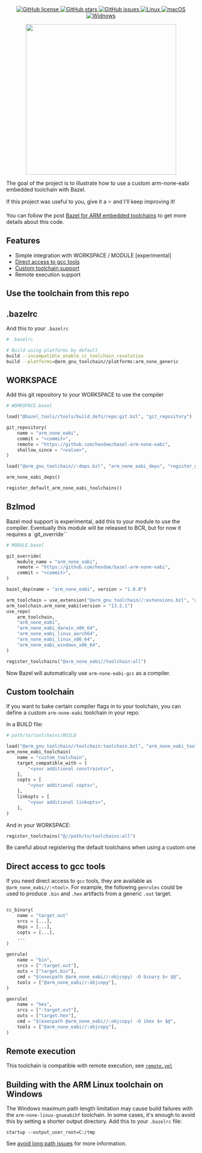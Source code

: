 <p align="center">

<a href="https://github.com/d-asnaghi/bazel-arm-none-eabi/blob/master/LICENSE">
    <img alt="GitHub license" src="https://img.shields.io/github/license/d-asnaghi/bazel-arm-none-eabi?color=success">
</a>

<a href="https://github.com/d-asnaghi/bazel-arm-none-eabi/stargazers">
    <img alt="GitHub stars" src="https://img.shields.io/github/stars/d-asnaghi/bazel-arm-none-eabi?color=success">
</a>

<a href="https://github.com/d-asnaghi/bazel-arm-none-eabi/issues">
    <img alt="GitHub issues" src="https://img.shields.io/github/issues/d-asnaghi/bazel-arm-none-eabi">
</a>

<a href="https://github.com/d-asnaghi/bazel-arm-none-eabi/actions">
    <img alt="Linux" src="https://github.com/d-asnaghi/bazel-arm-none-eabi/workflows/Linux/badge.svg">
</a>

<a href="https://github.com/d-asnaghi/bazel-arm-none-eabi/actions">
    <img alt="macOS" src="https://github.com/d-asnaghi/bazel-arm-none-eabi/workflows/macOS/badge.svg">
</a>

<a href="https://github.com/d-asnaghi/bazel-arm-none-eabi/actions">
    <img alt="Widnows" src="https://github.com/d-asnaghi/bazel-arm-none-eabi/workflows/Windows/badge.svg">
</a>

</p>

<p align="center">

<img src="https://asnaghi.me/images/bazel-arm.png" width="400px"/>

</p>


The goal of the project is to illustrate how to use a custom arm-none-eabi embedded toolchain with Bazel.

If this project was useful to you, give it a ⭐️ and I'll keep improving it!

You can follow the post [Bazel for ARM embedded toolchains](https://asnaghi.me/post/embedded-bazel/) to get more details about this code.

## Features

- Simple integration with WORKSPACE / MODULE [experimental]
- [Direct access to gcc tools](#direct-access-to-gcc-tools)
- [Custom toolchain support](#custom-toolchain)
- Remote execution support

## Use the toolchain from this repo

## .bazelrc

And this to your `.bazelrc`

```bash
# .bazelrc

# Build using platforms by default
build --incompatible_enable_cc_toolchain_resolution
build --platforms=@arm_gnu_toolchain//platforms:arm_none_generic
```

## WORKSPACE

Add this git repository to your WORKSPACE to use the compiler

```python
# WORKSPACE.bazel

load("@bazel_tools//tools/build_defs/repo:git.bzl", "git_repository")

git_repository(
    name = "arm_none_eabi",
    commit = "<commit>",
    remote = "https://github.com/hexdae/bazel-arm-none-eabi",
    shallow_since = "<value>",
)

load("@arm_gnu_toolchain//:deps.bzl", "arm_none_eabi_deps", "register_default_arm_none_eabi_toolchains")

arm_none_eabi_deps()

register_default_arm_none_eabi_toolchains()
```

## Bzlmod

Bazel mod support is experimental, add this to your module to use the compiler.
Eventually this module will be released to BCR, but for now it requires a `git_override``

```python
# MODULE.bazel

git_override(
    module_name = "arm_none_eabi",
    remote = "https://github.com/hexdae/bazel-arm-none-eabi",
    commit = "<commit>",
)

bazel_dep(name = "arm_none_eabi", version = "1.0.0")

arm_toolchain = use_extension("@arm_gnu_toolchain//:extensions.bzl", "arm_toolchain")
arm_toolchain.arm_none_eabi(version = "13.2.1")
use_repo(
    arm_toolchain,
    "arm_none_eabi",
    "arm_none_eabi_darwin_x86_64",
    "arm_none_eabi_linux_aarch64",
    "arm_none_eabi_linux_x86_64",
    "arm_none_eabi_windows_x86_64",
)

register_toolchains("@arm_none_eabi//toolchain:all")
```


Now Bazel will automatically use `arm-none-eabi-gcc` as a compiler.

## Custom toolchain

If you want to bake certain compiler flags in to your toolchain, you can define a custom `arm-none-eabi` toolchain in your repo.

In a BUILD file:

```python
# path/to/toolchains/BUILD

load("@arm_gnu_toolchain//toolchain:toolchain.bzl", "arm_none_eabi_toolchain")
arm_none_eabi_toolchain(
    name = "custom_toolchain",
    target_compatible_with = [
        "<your additional constraints>",
    ],
    copts = [
        "<your additional copts>",
    ],
    linkopts = [
        "<your additional linkopts>",
    ],
)
```

And in your WORKSPACE:

```python
register_toolchains("@//path/to/toolchains:all")
```

Be careful about registering the default toolchains when using a custom one

## Direct access to gcc tools

If you need direct access to `gcc` tools, they are available as `@arm_none_eabi//:<tool>`. For example, the following `genrules` could be used to produce `.bin` and `.hex` artifacts from a generic `.out` target.

```python

cc_binary(
    name = "target.out"
    srcs = [...],
    deps = [...],
    copts = [...],
    ...
)

genrule(
    name = "bin",
    srcs = [":target.out"],
    outs = ["target.bin"],
    cmd = "$(execpath @arm_none_eabi//:objcopy) -O binary $< $@",
    tools = ["@arm_none_eabi//:objcopy"],
)

genrule(
    name = "hex",
    srcs = [":target.out"],
    outs = ["target.hex"],
    cmd = "$(execpath @arm_none_eabi//:objcopy) -O ihex $< $@",
    tools = ["@arm_none_eabi//:objcopy"],
)
```

## Remote execution

This toolchain is compatible with remote execution, see [`remote.yml`](.github/workflows/remote.yml)
## Building with the ARM Linux toolchain on Windows

The Windows maximum path length limitation may cause build failures with the
`arm-none-linux-gnueabihf` toolchain. In some cases, it's enough to avoid this
by setting a shorter output directory. Add this to your `.bazelrc` file:

```
startup --output_user_root=C:/tmp
```

See [avoid long path issues][1] for more information.

[1]: https://bazel.build/configure/windows#long-path-issues
